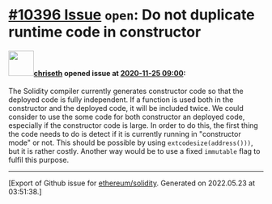# [\#10396 Issue](https://github.com/ethereum/solidity/issues/10396) `open`: Do not duplicate runtime code in constructor

#### <img src="https://avatars.githubusercontent.com/u/9073706?v=4" width="50">[chriseth](https://github.com/chriseth) opened issue at [2020-11-25 09:00](https://github.com/ethereum/solidity/issues/10396):

The Solidity compiler currently generates constructor code so that the deployed code is fully independent. If a function is used both in the constructor and the deployed code, it will be included twice. We could consider to use the some code for both constructor an deployed code, especially if the constructor code is large. In order to do this, the first thing the code needs to do is detect if it is currently running in "constructor mode" or not. This should be possible by using `extcodesize(address()))`, but it is rather costly. Another way would be to use a fixed `immutable` flag to fulfil this purpose.




-------------------------------------------------------------------------------



[Export of Github issue for [ethereum/solidity](https://github.com/ethereum/solidity). Generated on 2022.05.23 at 03:51:38.]
